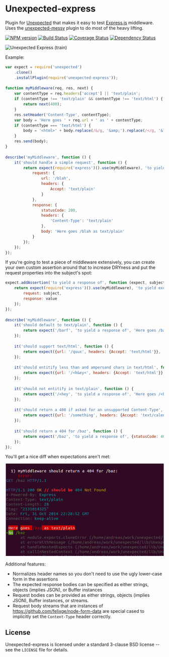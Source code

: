 Unexpected-express
==================

Plugin for [Unexpected](https://github.com/unexpectedjs/unexpected) that makes it easy to test [Express.js](https://github.com/visionmedia/express/) middleware. Uses the [unexpected-messy](https://github.com/unexpectedjs/unexpected-messy) plugin to do most of the heavy lifting.

[![NPM version](https://badge.fury.io/js/unexpected-express.svg)](http://badge.fury.io/js/unexpected-express)
[![Build Status](https://travis-ci.org/unexpectedjs/unexpected-express.svg?branch=master)](https://travis-ci.org/unexpectedjs/unexpected-express)
[![Coverage Status](https://coveralls.io/repos/unexpectedjs/unexpected-express/badge.svg)](https://coveralls.io/r/unexpectedjs/unexpected-express)
[![Dependency Status](https://david-dm.org/unexpectedjs/unexpected-express.svg)](https://david-dm.org/unexpectedjs/unexpected-express)

![Unexpected Express (train)](http://upload.wikimedia.org/wikipedia/commons/1/19/Train_wreck_at_Montparnasse_1895.jpg)

Example:

```javascript
var expect = require('unexpected')
    .clone()
    .installPlugin(require('unexpected-express'));

function myMiddleware(req, res, next) {
    var contentType = req.headers['accept'] || 'text/plain';
    if (contentType !== 'text/plain' && contentType !== 'text/html') {
        return next(400);
    }
    res.setHeader('Content-Type', contentType);
    var body = 'Here goes ' + req.url + ' as ' + contentType;
    if (contentType === 'text/html') {
        body = '<html>' + body.replace(/&/g, '&amp;').replace(/</g, '&lt;') + '</html>';
    }
    res.send(body);
}

describe('myMiddleware', function () {
    it('should handle a simple request', function () {
        return expect(require('express')().use(myMiddleware), 'to yield exchange', {
            request: {
                url: '/blah',
                headers: {
                    Accept: 'text/plain'
                }
            },
            response: {
                statusCode: 200,
                headers: {
                    'Content-Type': 'text/plain'
                },
                body: 'Here goes /blah as text/plain'
            }
        });
    });
});
```

If you're going to test a piece of middleware extensively, you can create your
own custom assertion around that to increase DRYness and put the request
properties into the subject's spot:

```javascript
expect.addAssertion('to yield a response of', function (expect, subject, value) {
    return expect(require('express')().use(myMiddleware), 'to yield exchange', {
        request: subject,
        response: value
    });
});

describe('myMiddleware', function () {
    it('should default to text/plain', function () {
        return expect('/barf', 'to yield a response of', 'Here goes /barf as text/plain');
    });

    it('should support text/html', function () {
        return expect({url: '/quux', headers: {Accept: 'text/html'}}, 'to yield a response of', '<html>Here goes /quux as text/html</html>');
    });

    it('should entitify less than and ampersand chars in text/html', function () {
        return expect({url: '/<h&ey<', headers: {Accept: 'text/html'}}, 'to yield a response of', '<html>Here goes /&lt;h&amp;ey&lt; as text/html</html>');
    });

    it('should not entitify in text/plain', function () {
        return expect('/<hey', 'to yield a response of', 'Here goes /<hey as text/plain');
    });

    it('should return a 400 if asked for an unsupported Content-Type', function () {
        return expect({url: '/something', headers: {Accept: 'text/calendar'}}, 'to yield a response of', {statusCode: 400, errorPassedToNext: true});
    });

    it('should return a 404 for /baz', function () {
        return expect('/baz', 'to yield a response of', {statusCode: 404, body: 'I could not find /baz'});
    });
});
```

You'll get a nice diff when expectations aren't met:

![Diff example](diffExample.png)

Additional features:

* Normalizes header names so you don't need to use the ugly lower-case form in the assertions
* The expected response bodies can be specified as either strings, objects (implies JSON), or Buffer instances
* Request bodies can be provided as either strings, objects (implies JSON), Buffer instances, or streams.
* Request body streams that are instances of https://github.com/felixge/node-form-data are special cased to implicitly set the `Content-Type` header correctly.

License
-------

Unexpected-express is licensed under a standard 3-clause BSD license
-- see the `LICENSE` file for details.
